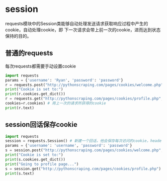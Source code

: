 # session

requests模块中的Session类能够自动处理发送请求获取响应过程中产生的cookie，自动处理cookie，即 下一次请求会带上前一次的cookie，进而达到状态保持的目的。






## 普通的requests
每次requests都需要手动设置cookie
```python
import requests
params = {'username': 'Ryan', 'password': 'password'}
r = requests.post("http://pythonscraping.com/pages/cookies/welcome.php", params) # 第一次请求获得的cookie
print("Cookie is set to:")
print(r.cookies.get_dict())
r = requests.get("http://pythonscraping.com/pages/cookies/profile.php",
cookies=r.cookies) # 用上一次的请求所获得的cookie
print(r.text)
```
## session回话保存cookie

```python
import requests
session = requests.Session() # 新建一个回话，他会保存每次访问的cookie，header等HTTP协议信息，不必每次手动提交cookie
params = {'username': 'username', 'password': 'password'}
s = session.post("http://pythonscraping.com/pages/cookies/welcome.php", params)
print("Cookie is set to:")
print(s.cookies.get_dict())
print("Going to profile page...")
s = session.get("http://pythonscraping.com/pages/cookies/profile.php")
print(s.text)
```